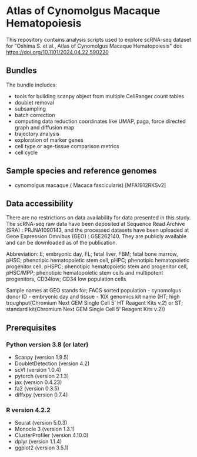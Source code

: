 # Atlas of Cynomolgus Macaque Hematopoiesis
This repository contains analysis scripts used to explore scRNA-seq dataset for
"Oshima S. et al., Atlas of Cynomolgus Macaque Hematopoiesis"
doi: https://doi.org/10.1101/2024.04.22.590220

## Bundles
The bundle includes:
- tools for building scanpy object from multiple CellRanger count tables
- doublet removal
- subsampling
- batch correction
- computing data reduction coordinates like UMAP, paga, force directed graph and diffusion map
- trajectory analysis
- exploration of marker genes
- cell type or age-tissue comparison metrics
- cell cycle

## Sample species and reference genomes
- cynomolgus macaque ( Macaca fascicularis) [MFA1912RKSv2]


## Data accessibility
There are no restrictions on data availability for data presented in this study. 
The scRNA-seq raw data have been deposited at Sequence Read Archive (SRA) : PRJNA1090143, and the processed datasets have been uploaded at Gene Expression Omnibus (GEO) : GSE262140.
They are publicly available and can be downloaded as of the publication.

Abbreviation: 
E; embryonic day, FL; fetal liver, FBM; fetal bone marrow, pHSC; phenotipic hematopoietic stem cell, pHPC; phenotipic hematopoietic progenitor cell, pHSPC; phenotipic hematopoietic stem and progenitor cell, pHSC/MPP; phenotipic hematopoietic stem cells and multipotent progenitors, CD34low; CD34 low population cells

Sample names at GEO stands for;  FACS sorted population - cynomolgus donor ID - embryonic day and tissue - 10X genomics kit name (HT; high troughput(Chromium Next GEM Single Cell 5’ HT Reagent
Kits v.2) or ST; standard kit(Chromium Next GEM Single Cell 5’ Reagent Kits v.2))

## Prerequisites
### Python version 3.8 (or later)
- Scanpy (version 1.9.5)
- DoubletDetection (version 4.2)
- scVI (version 1.0.4)
- pytorch (version 2.1.3)
- jax (version 0.4.23)
- fa2 (version 0.3.5)
- diffxpy (version 0.7.4)

### R version 4.2.2 
- Seurat (version 5.0.3)
- Monocle 3 (version 1.3.1)
- ClusterProfiler (version 4.10.0)
- dplyr (version 1.1.4)
- ggplot2 (version 3.5.1) 

